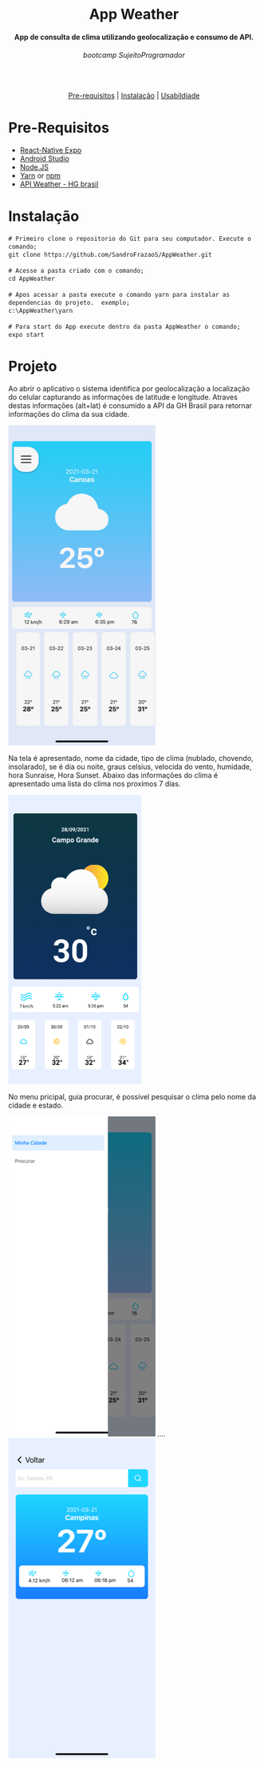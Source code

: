 <h1 align="center">
  <br>
  <br>
  App Weather
</h1>

<h4 align="center">
   App de consulta de clima utilizando geolocalização e consumo de API.
</h4>

<h6 align="center">
  bootcamp SujeitoProgramador
</h6>

<br/>

<p align="center">
  <a href="#Pre-Requisitos">Pre-requisitos</a> |
  <a href="#Instalação">Instalação</a> |
  <a href="#Usabilidade">Usabildiade</a>
</p>

# Pre-Requisitos

* [React-Native Expo](https://reactnative.dev/)
* [Android Studio](https://developer.android.com/studio) 
* [Node.JS](https://nodejs.org/)
* [Yarn](https://classic.yarnpkg.com/) or [npm](https://www.npmjs.com/get-npm)
* [API Weather - HG brasil](https://hgbrasil.com/)

# Instalação
```
# Primeiro clone o repositorio do Git para seu computador. Execute o comando; 
git clone https://github.com/SandroFrazaoS/AppWeather.git

# Acesse a pasta criado com o comando; 
cd AppWeather

# Apos acessar a pasta execute o comando yarn para instalar as dependencias do projeto.  exemplo;
c:\AppWeather\yarn

# Para start do App execute dentro da pasta AppWeather o comando;
expo start
```

# Projeto

Ao abrir o aplicativo o sistema identifica por geolocalização a localização do celular   capturando as informações de latitude e longitude. Atraves destas informações (alt+lat) é consumido a API da GH Brasil para retornar informações do clima da sua cidade.

![1][tela1]

Na tela é apresentado, nome da cidade, tipo de clima (nublado, chovendo, insolarado), se é dia ou noite, graus celsius, velocida do vento, humidade, hora Sunraise, Hora Sunset. Abaixo das informações do clima é apresentado uma lista do clima nos proximos 7 dias.

![3][tela3]

No menu pricipal, guia procurar, é possivel pesquisar o clima pelo nome da cidade e estado.

![2][tela2]  .... ![4][tela4]




[tela1]: T1.PNG
[tela2]: T2.PNG
[tela3]: T3.PNG
[tela4]: T4.PNG
